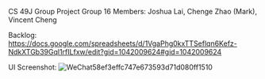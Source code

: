 CS 49J Group Project
Group 16 Members: Joshua Lai, Chenge Zhao (Mark), Vincent Cheng

Backlog: https://docs.google.com/spreadsheets/d/1VgaPhg0kxTTSeflqn6Kefz-NdkXTGb39Gql1rfILfxw/edit?gid=1042009624#gid=1042009624

UI Screenshot:
![WeChat58ef3effc747e673593d71d080ff1510](https://github.com/user-attachments/assets/cb0bd2e7-73a6-4a6a-a172-f29952d5a29f)
